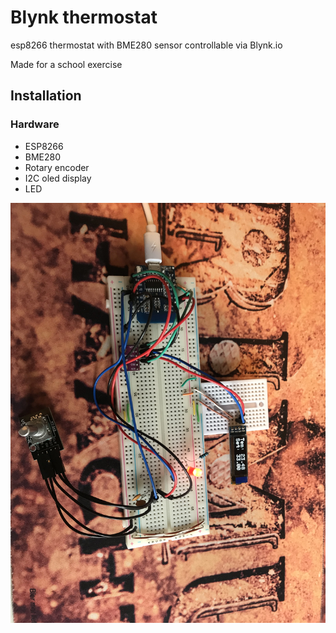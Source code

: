 # Blynk thermostat

esp8266 thermostat with BME280 sensor
controllable via Blynk.io

Made for a school exercise

## Installation

### Hardware

* ESP8266
* BME280
* Rotary encoder
* I2C oled display
* LED

![Image of Setup](https://github.com/Ceylan-Geysemans/Blynk_thermostat/blob/main/images/IMG_0283.jpeg)